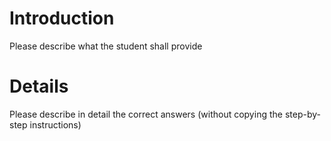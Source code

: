# Introduction
Please describe what the student shall provide

# Details
Please describe in detail the correct answers (without copying the step-by-step instructions)


